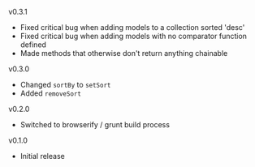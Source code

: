 v0.3.1

* Fixed critical bug when adding models to a collection sorted 'desc'
* Fixed critical bug when adding models with no comparator function defined
* Made methods that otherwise don't return anything chainable

v0.3.0

* Changed `sortBy` to `setSort`
* Added `removeSort`

v0.2.0

* Switched to browserify / grunt build process

v0.1.0

* Initial release
